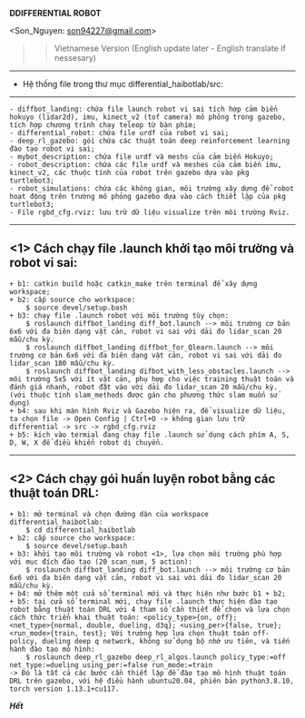 ____________<HAIBOTLAB> DDIFFERENTIAL ROBOT____________

<Son_Nguyen: son94227@gmail.com> 

>> Vietnamese Version (English update later - English translate if nessesary)

---------------------------------------------------------
* Hệ thống file trong thư mục differential_haibotlab/src: 
---------------------------------------------------------
	- diffbot_landing: chứa file launch robot vi sai tích hợp cảm biến hokuyo (lidar2d), imu, kinect_v2 (tof camera) mô phỏng trong gazebo, tích hợp chương trình chạy teleop từ bàn phím;
	- differential_robot: chứa file urdf của robot vi sai;
	- deep_rl_gazebo: gói chứa các thuật toán deep reinforcement learning đào tạo robot vi sai;
	- mybot_description: chứa file urdf và meshs của cảm biến Hokuyo;
	- robot_description: chứa các file urdf và meshes của cảm biến imu, kinect_v2, các thuộc tính của robot trên gazebo dựa vào pkg turtlebot3;
	- robot_simulations: chứa các không gian, môi trường xây dựng để robot hoạt động trên trường mô phỏng gazebo dựa vào cách thiết lập của pkg turtlebot3;
	- File rgbd_cfg.rviz: lưu trữ dữ liệu visualize trên môi trường Rviz.

---------------------------------------------------------------
<1> Cách chạy file .launch khởi tạo môi trường và robot vi sai: 
---------------------------------------------------------------
	+ b1: catkin build hoặc catkin_make trên terminal để xây dựng workspace;
	+ b2: cấp source cho workspace: 
		$ source devel/setup.bash
	+ b3: chạy file .launch robot với môi trường tùy chọn: 
    	$ roslaunch diffbot_landing diff_bot.launch --> môi trường cơ bản 6x6 với đa biên dạng vật cản, robot vi sai với dải đo lidar_scan 20 mẫu/chu kỳ.
    	$ roslaunch diffbot_landing diffbot_for_Qlearn.launch --> môi trường cơ bản 6x6 với đa biên dạng vật cản, robot vi sai với dải đo lidar_scan 180 mẫu/chu kỳ.
     	$ roslaunch diffbot_landing difbot_with_less_obstacles.launch --> môi trường 5x5 với ít vật cản, phụ hợp cho việc training thuật toán và đánh giá nhanh, robot đặt vào với dải đo lidar_scan 20 mẫu/chu kỳ.
	(với thuộc tính slam_methods được gán cho phương thức slam muốn sử dụng)
	+ b4: sau khi màn hình Rviz và Gazebo hiện ra, để visualize dữ liệu, ta chọn file -> Open Config | Ctrl+O -> không gian lưu trữ differential -> src -> rgbd_cfg.rviz
	+ b5: kích vào termial đang chạy file .launch sử dụng cách phím A, S, D, W, X để điều khiển robot di chuyển.

-----------------------------------------------------------
<2> Cách chạy gói huấn luyện robot bằng các thuật toán DRL: 
-----------------------------------------------------------
	+ b1: mở terminal và chọn đường dận của workspace differential_haibotlab:
		$ cd differential_haibotlab
	+ b2: cấp source cho workspace:
		$ source devel/setup.bash
	+ b3: khởi tạo môi trường và robot <1>, lựa chọn môi trường phù hợp với mục đích đào tạo (20 scan_num, 5 action):
		$ roslaunch diffbot_landing diff_bot.launch --> môi trường cơ bản 6x6 với đa biên dạng vật cản, robot vi sai với dải đo lidar_scan 20 mẫu/chu kỳ.
	+ b4: mở thêm một cửa sổ terminal mới và thực hiện như bước b1 + b2;
	+ b5: tại cửa sổ terminal mới, chạy file .launch thực hiện đào tạo robot bằng thuật toán DRL với 4 tham số cần thiết để chọn và lựa chọn cách thức triển khai thuật toán: <policy_type>{on, off};        <net_type>{normal, double, dueling, d3q}; <using_per>{false, true}; <run_mode>{train, test}; Với trường hợp lựa chọn thuật toán off-policy, dueling deep q network, không sử dụng bộ nhớ ưu tiên, và tiến hành đào tạo mô hình:
		$ roslaunch deep_rl_gazebo deep_rl_algos.launch policy_type:=off net_type:=dueling using_per:=false run_mode:=train
	-> Đó là tất cả các bước cần thiết lập để đào tạo mô hình thuật toán DRL trên gazebo, với hệ điều hành ubuntu20.04, phiên bản python3.8.10, torch version 1.13.1+cu117.

_____Hết_____
